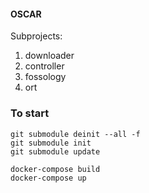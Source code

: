 #### OSCAR

Subprojects:
1) downloader
2) controller
3) fossology
4) ort

### To start
```
git submodule deinit --all -f
git submodule init
git submodule update

docker-compose build
docker-compose up
```